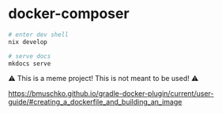 # docker-composer

```bash
# enter dev shell
nix develop

# serve docs
mkdocs serve
```

:warning: This is a meme project! This is not meant to be used! :warning:

https://bmuschko.github.io/gradle-docker-plugin/current/user-guide/#creating_a_dockerfile_and_building_an_image
